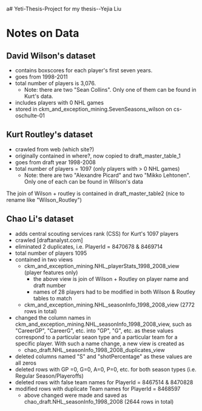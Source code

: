 a# Yeti-Thesis-Project
 for my thesis--Yejia Liu

# Notes on Data

## David Wilson's dataset 

 + contains boxscores for each player's first seven years.
 + goes from 1998-2011
 + total number of players is 3,076.
     + Note: there are two "Sean Collins". Only one of them can be found in Kurt's data.
 + includes players with 0 NHL games
 + stored in ckm_and_exception_mining.SevenSeasons_wilson on cs-oschulte-01
 
 ## Kurt Routley's dataset
 
 + crawled from web (which site?)
 + originally contained in where?, now copied to draft_master_table_1
 + goes from draft year 1998-2008
 + total number of players = 1097 (only players with > 0 NHL games)
     + Note: there are two "Alexandre Picard" and two "Mikko Lehtonen". Only one of each can be found in Wilson's data
 
 The join of Wilson + routley is contained in draft_master_table2 (nice to rename like "Wilson_Routley")
 
## Chao Li's dataset

+ adds central scouting services rank (CSS) for Kurt's 1097 players
+ crawled [draftanalyst.com]
+ eliminated 2 duplicates, i.e. PlayerId = 8470678 & 8469714
+ total number of players 1095
+ contained in two views
  + ckm_and_exception_mining.NHL_playerStats_1998_2008_view (player features only)
      + the above view is join of Wilson + Routley on player name and draft number
      + names of 28 players had to be modified in both Wilson & Routley tables to match
  + ckm_and_exception_mining.NHL_seasonInfo_1998_2008_view  (2772 rows in total)
+ changed the column names in ckm_and_exception_mining.NHL_seasonInfo_1998_2008_view, such as "CareerGP", "CareerG", etc. into "GP", "G", etc. as these values correspond to a particular seaon type and a particular team for a specific player. With such a name change, a new view is created as    
  + chao_draft.NHL_seasonInfo_1998_2008_duplicates_view
+ deleted columns named "S" and "shotPercentage" as these values are all zeros
+ deleted rows with GP =0, G=0, A=0, P=0, etc. for both season types (i.e. Regular Season/Playeroffs)
+ deleted rows with false team names for PlayerId = 8467514 &  8470828
+ modified rows with duplicate Team names for PlayerId = 8468597
  + above changed were made and saved as chao_draft.NHL_seasonInfo_1998_2008 (2644 rows in total)
  
